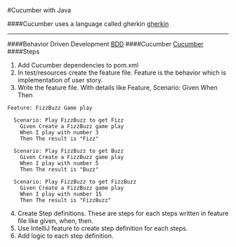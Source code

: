 #Cucumber with Java


####Cucumber uses a language called gherkin
[gherkin](https://docs.behat.org/en/v2.5/guides/1.gherkin.html)
*****
####Behavior Driven Development
[BDD](https://en.wikipedia.org/wiki/Behavior-driven_development)
####Cucumber
[Cucumber](https://cucumber.io/docs/guides/10-minute-tutorial/)
####Steps
1. Add Cucumber dependencies to pom.xml
2. In test/resources create the feature file. Feature is the behavior which is implementation of user story.
3. Write the feature file. With details like Feature, Scenario: Given When Then
  
````
Feature: FizzBuzz Game play

  Scenario: Play FizzBuzz to get Fizz
    Given Create a FizzBuzz game play
    When I play with number 3
    Then The result is "Fizz"

  Scenario: Play FizzBuzz to get Buzz
    Given Create a FizzBuzz game play
    When I play with number 5
    Then The result is "Buzz"

  Scenario: Play FizzBuzz to get FizzBuzz
    Given Create a FizzBuzz game play
    When I play with number 15
    Then The result is "FizzBuzz"
````   
4. Create Step definitions. These are steps for each steps written in feature file like given, when, then.
5. Use IntelliJ feature to create step definition for each steps.
6. Add logic to each step definition.